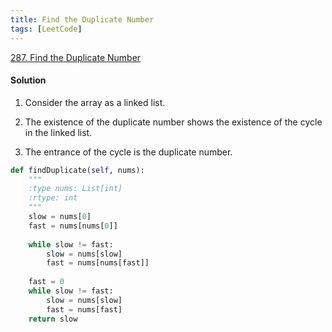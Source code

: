 ```yaml
---
title: Find the Duplicate Number
tags: [LeetCode]
---
```


[287. Find the Duplicate Number](https://leetcode.com/problems/find-the-duplicate-number/submissions/)
#### Solution  
1. Consider the array as a linked list.

1. The existence of the duplicate number shows the existence of the cycle in the linked list.  

1. The entrance of the cycle is the duplicate number.

```python
def findDuplicate(self, nums):
    """
    :type nums: List[int]
    :rtype: int
    """
    slow = nums[0]
    fast = nums[nums[0]]
    
    while slow != fast:
        slow = nums[slow]
        fast = nums[nums[fast]]
        
    fast = 0
    while slow != fast:
        slow = nums[slow]
        fast = nums[fast]
    return slow
```